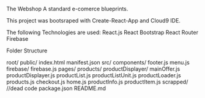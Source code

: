 The Webshop
A standard e-comerce blueprints.

This project was bootsraped with Create-React-App and Cloud9 IDE.

The following Technologies are used:
  React.js
  React Bootstrap
  React Router
  Firebase

Folder Structure

root/
  public/
    index.html
    manifest.json
  src/
    components/
      footer.js
      menu.js
    firebase/
      firebase.js
    pages/
      products/
        productDisplayer/
          mainOffer.js
          productDisplayer.js
          productList.js
          productListUnit.js
        productLoader.js
        products.js
      checkout.js
      home.js
      productInfo.js
      productItem.js
    scrapped/
      //dead code
    package.json
    README.md
    
